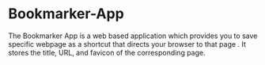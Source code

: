 # Bookmarker-App
The Bookmarker App is a web based application which provides you to save specific webpage as a shortcut that directs your browser to that page . It stores the title, URL, and favicon of the corresponding page.

